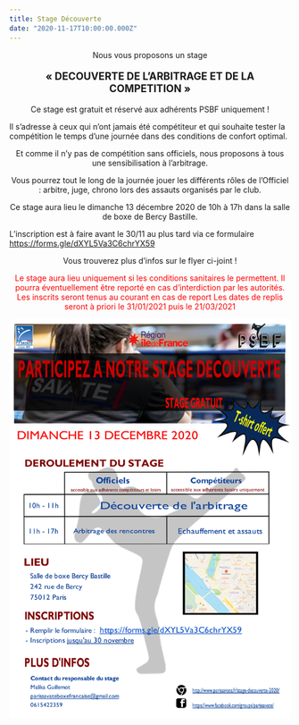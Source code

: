 ```yaml
---
title: Stage Découverte
date: "2020-11-17T10:00:00.000Z"
---
```

<p align="center">
Nous vous proposons un stage 
</p>

<p align="center" style="font-weight: bold; font-size:1.3em;"><strong>« DECOUVERTE DE L’ARBITRAGE ET DE LA COMPETITION »</strong></p>

<p align="center">Ce stage est gratuit et réservé aux adhérents PSBF uniquement !</p>

<span align="center"> Il s’adresse à ceux qui n’ont jamais été compétiteur et qui souhaite tester la compétition le temps d’une journée dans des conditions de confort optimal.</span>

<p align="center">Et comme il n’y pas de compétition sans officiels, nous proposons à tous une sensibilisation à l’arbitrage.</p>

<p align="center">Vous pourrez tout le long de la journée jouer les différents rôles de l’Officiel : arbitre, juge, chrono lors des assauts organisés par le club.</p>

<p align="center">Ce stage aura lieu le dimanche 13 décembre 2020 de 10h à 17h dans la salle de boxe de Bercy Bastille.</p>

L’inscription est à faire avant le 30/11 au plus tard via ce formulaire https://forms.gle/dXYL5Va3C6chrYX59

<p align="center">Vous trouverez plus d’infos sur le flyer ci-joint !</p>

<p align="center" style="color: red">
Le stage aura lieu uniquement si les conditions sanitaires le permettent. Il pourra éventuellement être reporté en cas d’interdiction par les autorités.
Les inscrits seront tenus au courant en cas de report
Les dates de replis seront à priori le 31/01/2021 puis le 21/03/2021
</p>

[![Flyer](./flyer-stage-decouverte-2020.png)](https://forms.gle/dXYL5Va3C6chrYX59)
